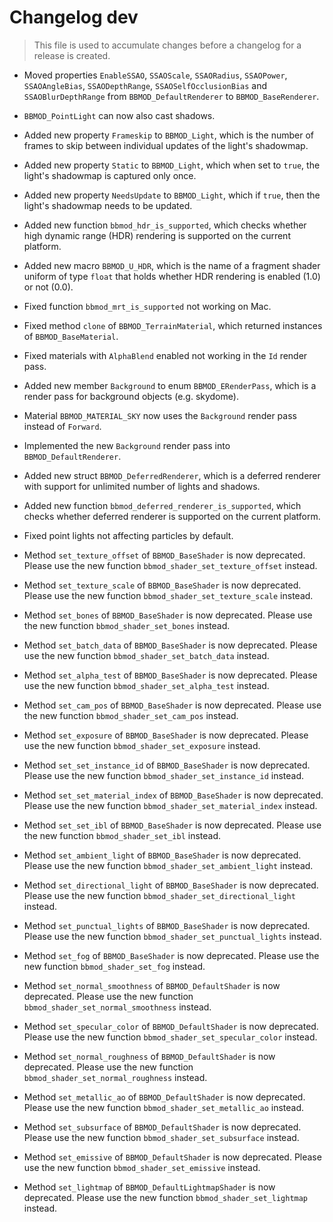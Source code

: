 # Changelog dev
> This file is used to accumulate changes before a changelog for a release is created.

* Moved properties `EnableSSAO`, `SSAOScale`, `SSAORadius`, `SSAOPower`, `SSAOAngleBias`, `SSAODepthRange`, `SSAOSelfOcclusionBias` and `SSAOBlurDepthRange` from `BBMOD_DefaultRenderer` to `BBMOD_BaseRenderer`.
* `BBMOD_PointLight` can now also cast shadows.
* Added new property `Frameskip` to `BBMOD_Light`, which is the number of frames to skip between individual updates of the light's shadowmap.
* Added new property `Static` to `BBMOD_Light`, which when set to `true`, the light's shadowmap is captured only once.
* Added new property `NeedsUpdate` to `BBMOD_Light`, which if `true`, then the light's shadowmap needs to be updated.
* Added new function `bbmod_hdr_is_supported`, which checks whether high dynamic range (HDR) rendering is supported on the current platform.
* Added new macro `BBMOD_U_HDR`, which is the name of a fragment shader uniform of type `float` that holds whether HDR rendering is enabled (1.0) or not (0.0).
* Fixed function `bbmod_mrt_is_supported` not working on Mac.
* Fixed method `clone` of `BBMOD_TerrainMaterial`, which returned instances of `BBMOD_BaseMaterial`.
* Fixed materials with `AlphaBlend` enabled not working in the `Id` render pass.

* Added new member `Background` to enum `BBMOD_ERenderPass`, which is a render pass for background objects (e.g. skydome).
* Material `BBMOD_MATERIAL_SKY` now uses the `Background` render pass instead of `Forward`.
* Implemented the new `Background` render pass into `BBMOD_DefaultRenderer`.

* Added new struct `BBMOD_DeferredRenderer`, which is a deferred renderer with support for unlimited number of lights and shadows.
* Added new function `bbmod_deferred_renderer_is_supported`, which checks whether deferred renderer is supported on the current platform.

* Fixed point lights not affecting particles by default.

* Method `set_texture_offset` of `BBMOD_BaseShader` is now deprecated. Please use the new function `bbmod_shader_set_texture_offset` instead.
* Method `set_texture_scale` of `BBMOD_BaseShader` is now deprecated. Please use the new function `bbmod_shader_set_texture_scale` instead.
* Method `set_bones` of `BBMOD_BaseShader` is now deprecated. Please use the new function `bbmod_shader_set_bones` instead.
* Method `set_batch_data` of `BBMOD_BaseShader` is now deprecated. Please use the new function `bbmod_shader_set_batch_data` instead.
* Method `set_alpha_test` of `BBMOD_BaseShader` is now deprecated. Please use the new function `bbmod_shader_set_alpha_test` instead.
* Method `set_cam_pos` of `BBMOD_BaseShader` is now deprecated. Please use the new function `bbmod_shader_set_cam_pos` instead.
* Method `set_exposure` of `BBMOD_BaseShader` is now deprecated. Please use the new function `bbmod_shader_set_exposure` instead.
* Method `set_set_instance_id` of `BBMOD_BaseShader` is now deprecated. Please use the new function `bbmod_shader_set_instance_id` instead.
* Method `set_set_material_index` of `BBMOD_BaseShader` is now deprecated. Please use the new function `bbmod_shader_set_material_index` instead.
* Method `set_set_ibl` of `BBMOD_BaseShader` is now deprecated. Please use the new function `bbmod_shader_set_ibl` instead.
* Method `set_ambient_light` of `BBMOD_BaseShader` is now deprecated. Please use the new function `bbmod_shader_set_ambient_light` instead.
* Method `set_directional_light` of `BBMOD_BaseShader` is now deprecated. Please use the new function `bbmod_shader_set_directional_light` instead.
* Method `set_punctual_lights` of `BBMOD_BaseShader` is now deprecated. Please use the new function `bbmod_shader_set_punctual_lights` instead.
* Method `set_fog` of `BBMOD_BaseShader` is now deprecated. Please use the new function `bbmod_shader_set_fog` instead.
* Method `set_normal_smoothness` of `BBMOD_DefaultShader` is now deprecated. Please use the new function `bbmod_shader_set_normal_smoothness` instead.
* Method `set_specular_color` of `BBMOD_DefaultShader` is now deprecated. Please use the new function `bbmod_shader_set_specular_color` instead.
* Method `set_normal_roughness` of `BBMOD_DefaultShader` is now deprecated. Please use the new function `bbmod_shader_set_normal_roughness` instead.
* Method `set_metallic_ao` of `BBMOD_DefaultShader` is now deprecated. Please use the new function `bbmod_shader_set_metallic_ao` instead.
* Method `set_subsurface` of `BBMOD_DefaultShader` is now deprecated. Please use the new function `bbmod_shader_set_subsurface` instead.
* Method `set_emissive` of `BBMOD_DefaultShader` is now deprecated. Please use the new function `bbmod_shader_set_emissive` instead.
* Method `set_lightmap` of `BBMOD_DefaultLightmapShader` is now deprecated. Please use the new function `bbmod_shader_set_lightmap` instead.
